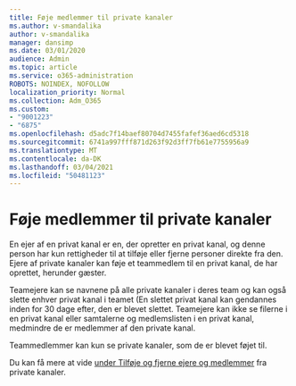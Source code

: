 ```yaml
---
title: Føje medlemmer til private kanaler
ms.author: v-smandalika
author: v-smandalika
manager: dansimp
ms.date: 03/01/2020
audience: Admin
ms.topic: article
ms.service: o365-administration
ROBOTS: NOINDEX, NOFOLLOW
localization_priority: Normal
ms.collection: Adm_O365
ms.custom:
- "9001223"
- "6875"
ms.openlocfilehash: d5adc7f14baef80704d7455fafef36aed6cd5318
ms.sourcegitcommit: 6741a997fff871d263f92d3ff7fb61e7755956a9
ms.translationtype: MT
ms.contentlocale: da-DK
ms.lasthandoff: 03/04/2021
ms.locfileid: "50481123"
---
```

# <a name="adding-members-to-private-channels"></a>Føje medlemmer til private kanaler

En ejer af en privat kanal er en, der opretter en privat kanal, og denne person har kun rettigheder til at tilføje eller fjerne personer direkte fra den. Ejere af private kanaler kan føje et teammedlem til en privat kanal, de har oprettet, herunder gæster.

Teamejere kan se navnene på alle private kanaler i deres team og kan også slette enhver privat kanal i teamet (En slettet privat kanal kan gendannes inden for 30 dage efter, den er blevet slettet. Teamejere kan ikke se filerne i en privat kanal eller samtalerne og medlemslisten i en privat kanal, medmindre de er medlemmer af den private kanal.

Teammedlemmer kan kun se private kanaler, som de er blevet føjet til.

Du kan få mere at vide [under Tilføje og fjerne ejere og medlemmer](https://docs.microsoft.com/MicrosoftTeams/private-channels#adding-and-removing-owners-and-members) fra private kanaler.
